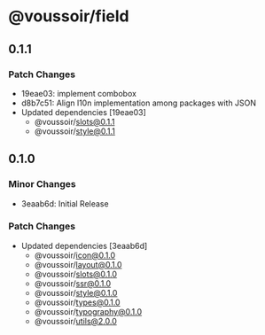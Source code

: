 # @voussoir/field

## 0.1.1

### Patch Changes

- 19eae03: implement combobox
- d8b7c51: Align l10n implementation among packages with JSON
- Updated dependencies [19eae03]
  - @voussoir/slots@0.1.1
  - @voussoir/style@0.1.1

## 0.1.0

### Minor Changes

- 3eaab6d: Initial Release

### Patch Changes

- Updated dependencies [3eaab6d]
  - @voussoir/icon@0.1.0
  - @voussoir/layout@0.1.0
  - @voussoir/slots@0.1.0
  - @voussoir/ssr@0.1.0
  - @voussoir/style@0.1.0
  - @voussoir/types@0.1.0
  - @voussoir/typography@0.1.0
  - @voussoir/utils@2.0.0
